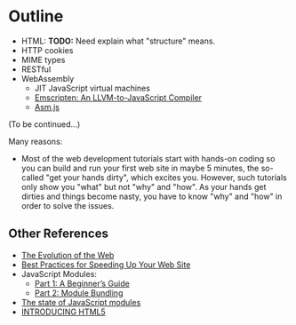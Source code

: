 # Outline

- HTML: **TODO:** Need explain what "structure" means.
- HTTP cookies
- MIME types
- RESTful
- WebAssembly
  - JIT JavaScript virtual machines
  - [Emscripten: An LLVM-to-JavaScript Compiler](https://github.com/kripken/emscripten)
  - [Asm.js](http://asmjs.org/spec/latest/)

(To be continued...)

Many reasons:

- Most of the web development tutorials start with hands-on coding so you can build and run your first web site in maybe 5 minutes, the so-called "get your hands dirty", which excites you. However, such tutorials only show you "what" but not "why" and "how". As your hands get dirties and things become nasty, you have to know "why" and "how" in order to solve the issues.

## Other References

- [The Evolution of the Web](http://www.evolutionoftheweb.com/?hl=en)
- [Best Practices for Speeding Up Your Web Site](https://developer.yahoo.com/performance/rules.html)
- JavaScript Modules:
  - [Part 1: A Beginner’s Guide](https://medium.freecodecamp.org/javascript-modules-a-beginner-s-guide-783f7d7a5fcc)
  - [Part 2: Module Bundling](https://medium.freecodecamp.org/javascript-modules-part-2-module-bundling-5020383cf306)
- [The state of JavaScript modules](https://medium.com/webpack/the-state-of-javascript-modules-4636d1774358)
- [INTRODUCING HTML5](https://introducinghtml5.com/)
